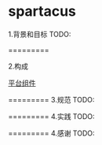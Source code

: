 spartacus
=========

1.背景和目标
TODO:

=========

2.构成

[平台组件](https://github.com/svoflee/spartacus/wiki/Components)

=========
3.规范
TODO:

=========
4.实践
TODO:

=========
4.感谢
TODO:


